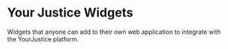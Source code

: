 # Your Justice Widgets

Widgets that anyone can add to their own web application to integrate with the YourJustice platform.